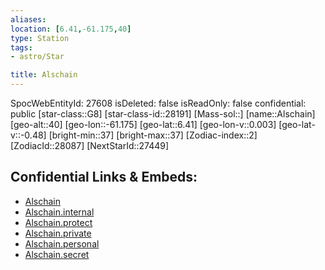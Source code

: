 ```yaml
---
aliases: 
location: [6.41,-61.175,40]
type: Station
tags:
- astro/Star

title: Alschain
---
```

SpocWebEntityId: 27608
isDeleted: false
isReadOnly: false
confidential: public
[star-class::G8]
[star-class-id::28191]
[Mass-sol::]
[name::Alschain]
[geo-alt::40]
[geo-lon::-61.175]
[geo-lat::6.41]
[geo-lon-v::0.003]
[geo-lat-v::-0.48]
[bright-min::37]
[bright-max::37]
[Zodiac-index::2]
[ZodiacId::28087]
[NextStarId::27449]



## Confidential Links & Embeds: 
- [Alschain](../../../_public/astro/Star/Alschain.md) 
- [Alschain.internal](../../../_internal/astro/Star/Alschain.internal.md) 
- [Alschain.protect](../../../_protect/astro/Star/Alschain.protect.md) 
- [Alschain.private](../../../_private/astro/Star/Alschain.private.md) 
- [Alschain.personal](../../../_personal/astro/Star/Alschain.personal.md) 
- [Alschain.secret](../../../_secret/astro/Star/Alschain.secret.md)

